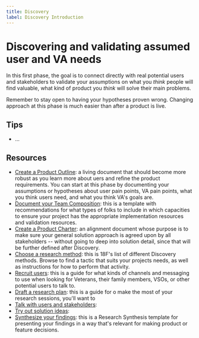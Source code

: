 ```yaml
---
title: Discovery
label: Discovery Introduction
---
```


# Discovering and validating assumed user and VA needs
In this first phase, the goal is to connect directly with real potential users and stakeholders to validate your assumptions on what you *think* people will find valuable, what kind of product you *think* will solve their main problems.

Remember to stay open to having your hypotheses proven wrong. Changing approach at this phase is much easier than after a product is live.

## Tips
- ...

## Resources

- [Create a Product Outline](/): a living document that should become more robust as you learn more about uers and refine the product requirements. You can start at this phase by documenting your assumptions or hypotheses about user pain points, VA pain points, what you think users need, and what you think VA's goals are.
- [Document your Team Composition](/): this is a template with recommendations for what types of folks to include in which capacities to ensure your project has the appropriate implementation resources and validation resources.
- [Create a Product Charter](/): an alignment document whose purpose is to make sure your general solution approach is agreed upon by all stakeholders -- without going to deep into solution detail, since that will be further defined after Discovery. 
- [Choose a research method](https://methods.18f.gov/discover/): this is 18F's list of different Discovery methods. Browse to find a tactic that suits your projects needs, as well as instructions for how to perform that activity.
- [Recruit users](/): this is a guide for what kinds of channels and messaging to use when looking for Veterans, their family members, VSOs, or other potential users to talk to.
- [Draft a research plan](/): this is a guide for o make the most of your research sessions, you'll want to 
- [Talk with users and stakeholders](/): 
- [Try out solution ideas](/):
- [Synthesize your findings](/): this is a Research Synthesis template for presenting your findings in a way that's relevant for  making product or feature decisions.
